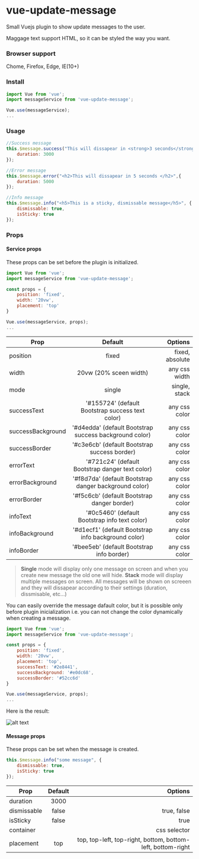 # vue-update-message
Small Vuejs plugin to show update messages to the user. 

Maggage text support HTML, so it can be styled the way you want. 

### Browser support

Chome, Firefox, Edge, IE(10+)

### Install

```javascript
import Vue from 'vue';
import messageService from 'vue-update-message';

Vue.use(messageService);
...
```
### Usage

```javascript
//Success message
this.$message.success("This will dissapear in <strong>3 seconds</strong>", {
    duration: 3000
});
```

```javascript
//Error message
this.$message.error("<h2>This will dissapear in 5 seconds </h2>",{
    duration: 5000
});
```

```javascript
//Info message
this.$message.info("<h5>This is a sticky, dismissable message</h5>", {
    dismissable: true,
    isSticky: true
});
```

### Props

#### Service props
These props can be set before the plugin is initialized.

```javascript
import Vue from 'vue';
import messageService from 'vue-update-message';

const props = {
    position: 'fixed',
    width: '20vw',
    placement: 'top'
}

Vue.use(messageService, props);
...
```
| Prop              | Default                                                | Options          |
| ----------------- |:------------------------------------------------------:| ----------------:|
| position          | fixed                                                  | fixed, absolute  |
| width             | 20vw (20% sceen width)                                 | any css width    |   
| mode              | single                                                 | single, stack    |
| successText       | '#155724' (default Bootstrap success text color)       | any css color    |
| successBackground | '#d4edda' (default Bootstrap success background color) | any css color    |
| successBorder     | '#c3e6cb' (default Bootstrap success border)           | any css color    |
| errorText         | '#721c24' (default Bootstrap danger text color)        | any css color    |
| errorBackground   | '#f8d7da' (default Bootstrap danger background color)  | any css color    |
| errorBorder       | '#f5c6cb' (default Bootstrap danger border)            | any css color    |
| infoText          | '#0c5460' (default Bootstrap info text color)          | any css color    |
| infoBackground    | '#d1ecf1' (default Bootstrap info background color)    | any css color    |
| infoBorder        | '#bee5eb' (default Bootstrap info border)              | any css color    |

>**Single** mode will display only one message on screen and when you create new message the old one will hide. 
>**Stack** mode will display multiple messages on screen. All messages will be shown on screeen and they will dissapear according to their settings (duration, dissmisable, etc...)

You can easily override the message dafault color, but it is possible only before plugin inicialization i.e. you can not change the color dynamically when creating a message.

```javascript
import Vue from 'vue';
import messageService from 'vue-update-message';

const props = {
    position: 'fixed',
    width: '20vw',
    placement: 'top',
    successText: '#2e8441',
    successBackground: '#e0dc68',
    successBorder: '#52cc6d'
}

Vue.use(messageService, props);
...
```

Here is the result: 

![alt text](https://github.com/AngelAngelov/vue-update-message/src/assets/success-color-change.png "Success message color change")

#### Message props
These props can be set when the message is created.
```javascript
this.$message.info("some message", {
    dismissable: true,
    isSticky: true
});
```

| Prop          | Default  | Options                                                    |
| ------------- |:--------:| ----------------------------------------------------------:|
| duration      | 3000     |                                                            |
| dismissable   | false    | true, false                                                |   
| isSticky      | false    | true                                                       |
| container     |          | css selector                                               |
| placement     | top      | top, top-left, top-right, bottom, bottom-left, bottom-right|